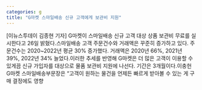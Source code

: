```yaml
---
categories: g
title: "G마켓 스마일배송 신규 고객에게 보관비 지원"
---
```

[이뉴스투데이 김종현 기자] G마켓이 스마일배송 신규 고객 대상 상품 보관비 무료를 실시한다고 26일 밝혔다.스마일배송 고객 주문건수와 거래액은 꾸준히 증가하고 있다. 주문건수는 2020~2022년 평균 30% 증가했다. 거래액은 2020년 66%, 2021년 39%, 2022년 34% 늘었다.이러한 추세를 반영해 G마켓은 더 많은 고객이 이용할 수 있게끔 신규 가입자를 대상으로 물품 보관비 지원에 나선다. 기간은 3개월이다.이충헌 G마켓 스마일배송부문장은 “고객이 원하는 물건을 언제든 빠르게 받아볼 수 있는 게 구매 결정에도 영향